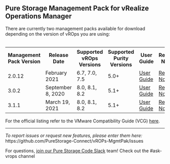 <!-- wp:heading -->
<h2>Pure Storage Management Pack for vRealize Operations Manager</h2>
<!-- /wp:heading -->

<!-- wp:paragraph -->
<p>There are currently two management packs available for download depending on the version of vROps you are using: <br>
  <br>
<table style="width:100%">
  <tr>
    <th>Management Pack Version</th>
    <th>Release Date</th>
    <th>Supported vROps Versions</th>
    <th>Supported Purity Versions</th>
    <th>User Guide</th>
    <th>Release Notes</th>
  </tr>
  <tr>
    <td>2.0.12</td>
    <td>February 2021</td>
    <td>6.7, 7.0, 7.5</td>
    <td>5.0+</td>
    <td><a href="https://support.purestorage.com/Solutions/VMware_Platform_Guide/User_Guides_for_VMware_Solutions/VMware_vRealize_Operations_-_vROps/Web_Guide%3A_Pure_Storage_FlashArray_Management_Pack_2.0.12">User Guide</a></td>
    <td><a href="https://support.purestorage.com/Solutions/VMware_Platform_Guide/Release_Notes_for_VMware_Solutions/vROps_2.x_Management_Pack_Release_Notes">Release Notes</a></td>
    <tr>
    <td>3.0.2</td>
    <td>September 8, 2020</td>
    <td>8.0, 8.1, 8.2</td>
    <td>5.1+</td>
    <td><a href="https://support.purestorage.com/Solutions/VMware_Platform_Guide/User_Guides_for_VMware_Solutions/VMware_vRealize_Operations_-_vROps/Web_Guide%3A_Pure_Storage_FlashArray_Management_Pack_for_VMware_vRealize_Operations_Manager_(vROps)">User Guide</a></td>
    <td><a href="https://support.purestorage.com/Solutions/VMware_Platform_Guide/Release_Notes_for_VMware_Solutions/vROps_3.x_Management_Pack_Release_Notes">Release Notes</a></td>
          <tr>
    <td>3.1.1</td>
    <td>March 19, 2021</td>
    <td>8.0, 8.1, 8.2</td>
    <td>5.1+</td>
    <td><a href="https://support.purestorage.com/Solutions/VMware_Platform_Guide/User_Guides_for_VMware_Solutions/VMware_vRealize_Operations_-_vROps/Web_Guide%3A_Pure_Storage_FlashArray_Management_Pack_for_VMware_vRealize_Operations_Manager_(vROps)">User Guide</a></td>
    <td><a href="https://support.purestorage.com/Solutions/VMware_Platform_Guide/Release_Notes_for_VMware_Solutions/vROps_3.x_Management_Pack_Release_Notes">Release Notes</a></td>

  </tr>

</table>
</p>


<!-- wp:paragraph -->
<p>For the official listing refer to the VMware Compatibility Guide (VCG) <a href="https://www.vmware.com/resources/compatibility/detail.php?productid=47287&deviceCategory=vrops&details=1&partner=399&page=1&display_interval=10&sortColumn=Partner&sortOrder=Asc">here</a>.</p>
<!-- /wp:paragraph -->

<!-- wp:separator -->
<hr class="wp-block-separator"/>
<!-- /wp:separator -->

<!-- wp:paragraph -->
<p><em>To report issues or request new features, please enter them here:</em><br>
 <aa href="https://github.com/PureStorage-Connect/vROPs-MgmtPak/issues">https://github.com/PureStorage-Connect/vROPs-MgmtPak/issues</a>
</p>
<!-- /wp:paragraph -->

<!-- wp:paragraph -->
<p><a</p>
<!-- /wp:paragraph -->

<!-- wp:paragraph -->
<p>For questions,&nbsp;<a href="https://codeinvite.purestorage.com/">join our Pure Storage Code Slack</a>&nbsp;team! Check out the #ask-vrops channel</p>
<!-- /wp:paragraph -->
